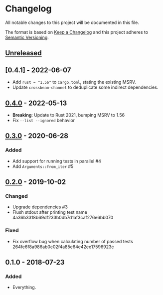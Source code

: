 # Changelog
All notable changes to this project will be documented in this file.

The format is based on [Keep a Changelog](http://keepachangelog.com/en/1.0.0/)
and this project adheres to [Semantic Versioning](http://semver.org/spec/v2.0.0.html).

## [Unreleased]

## [0.4.1] - 2022-06-07

- Add `rust = "1.56"` to `Cargo.toml`, stating the existing MSRV.
- Update `crossbeam-channel` to deduplicate some indirect dependencies.

## [0.4.0] - 2022-05-13
- **Breaking**: Update to Rust 2021, bumping MSRV to 1.56
- Fix `--list --ignored` behavior


## [0.3.0] - 2020-06-28
### Added
- Add support for running tests in parallel #4
- Add `Arguments::from_iter` #5

## [0.2.0] - 2019-10-02
### Changed
- Upgrade dependencies #3
- Flush stdout after printing test name 4a36b3318b69df233b0db7d1af3caf276e6bb070

### Fixed
- Fix overflow bug when calculating number of passed tests 264fe6f8a986ab0c02f4a85e64e42ee17596923c

## 0.1.0 - 2018-07-23
### Added
- Everything.


[Unreleased]: https://github.com/LukasKalbertodt/stable-vec/compare/v0.4.0...HEAD
[0.4.0]: https://github.com/LukasKalbertodt/stable-vec/compare/v0.3.0...v0.4.0
[0.3.0]: https://github.com/LukasKalbertodt/stable-vec/compare/v0.2.0...v0.3.0
[0.2.0]: https://github.com/LukasKalbertodt/stable-vec/compare/v0.1.0...v0.2.0
[0.1.1]: https://github.com/LukasKalbertodt/stable-vec/compare/v0.1.0...v0.1.1

